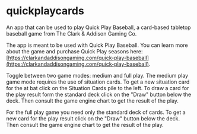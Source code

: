 # quickplaycards
An app that can be used to play Quick Play Baseball, a card-based tabletop baseball game from The Clark & Addison Gaming Co.

The app is meant to be used with Quick Play Baseball. You can learn more about the game and purchase Quick Play seasons here: [https://clarkandaddisongaming.com/quick-play-baseball](https://clarkandaddisongaming.com/quick-play-baseball).

Toggle between two game modes: medium and full play. The medium play game mode requires the use of situation cards. To get a new situation card for the at bat click on the Situation Cards pile to the left. To draw a card for the play result form the standard deck click on the "Draw" button below the deck. Then consult the game engine chart to get the result of the play.

For the full play game you need only the standard deck of cards. To get a new card for the play result click on the "Draw" button below the deck. Then consult the game engine chart to get the result of the play.
